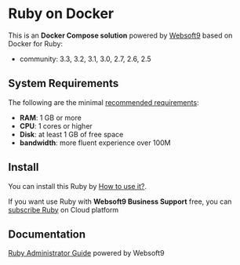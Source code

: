 # Ruby on Docker  

This is an **Docker Compose solution** powered by [Websoft9](https://www.websoft9.com) based on Docker for Ruby:


 - community:  3.3, 3.2, 3.1, 3.0, 2.7, 2.6, 2.5


## System Requirements

The following are the minimal [recommended requirements](https://www.ruby-lang.org/):

* **RAM**: 1 GB or more
* **CPU**: 1 cores or higher
* **Disk**: at least 1 GB of free space
* **bandwidth**: more fluent experience over 100M  

## Install

You can install this Ruby by [How to use it?](https://github.com/Websoft9/docker-library#how-to-use-it).   

If you want use Ruby with **Websoft9 Business Support** free, you can [subscribe Ruby](https://www.websoft9.com/apps) on Cloud platform

## Documentation

[Ruby Administrator Guide](https://support.websoft9.com/docs/ruby) powered by Websoft9